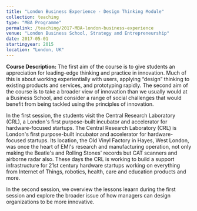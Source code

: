 ```yaml
---
title: "London Business Experience - Design Thinking Module"
collection: teaching
type: "MBA Programme"
permalink: /teaching/2017-MBA-london-business-experience
venue: "London Business School, Strategy and Entrepreneurship"
date: 2017-05-01
startingyear: 2015
location: "London, UK"
---
```


<b>Course Description:</b> The first aim of the course is to give students an appreciation for leading-edge thinking and practice in innovation.  Much of this is about working experientially with users, applying “design” thinking to existing products and services, and prototyping rapidly. The second aim of the course is to take a broader view of innovation than we usually would at a Business School, and consider a range of social challenges that would benefit from being tackled using the principles of innovation. 

In the first session, the students visit the Central Research Laboratory (CRL), a London's first purpose-built incubator and accelerator for hardware-focused startups. The Central Research Laboratory (CRL) is London's first purpose-built incubator and accelerator for hardware-focused startups. Its location, the Old Vinyl Factory in Hayes, West London, was once the heart of EMI's research and manufacturing operation, not only making the Beatle's and Rolling Stones' records but CAT scanners and airborne radar also. These days the CRL is working to build a support infrastructure for 21st century hardware startups working on everything from Internet of Things, robotics, health, care and education products and more.

In the second session, we overview the lessons leaarn during the first session and explore the broader issue of how managers can design organizations to be more innovative. 


  
